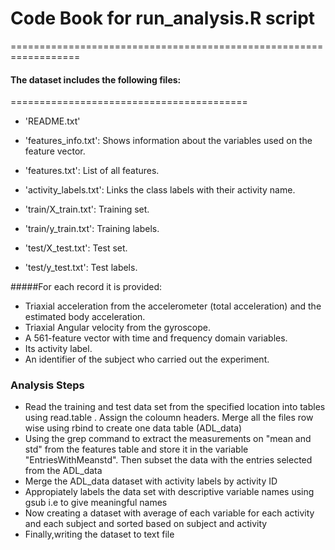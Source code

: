 Code Book for run_analysis.R script 
==================================================================
==================================================================
#### The dataset includes the following files:
=========================================

- 'README.txt'

- 'features_info.txt': Shows information about the variables used on the feature vector.

- 'features.txt': List of all features.

- 'activity_labels.txt': Links the class labels with their activity name.

- 'train/X_train.txt': Training set.

- 'train/y_train.txt': Training labels.

- 'test/X_test.txt': Test set.

- 'test/y_test.txt': Test labels.

#####For each record it is provided:

- Triaxial acceleration from the accelerometer (total acceleration) and the estimated body acceleration.
- Triaxial Angular velocity from the gyroscope. 
- A 561-feature vector with time and frequency domain variables. 
- Its activity label. 
- An identifier of the subject who carried out the experiment.

### Analysis Steps
* Read the training and test data set from the specified location into tables using read.table .
  Assign the coloumn headers. Merge all the files row wise using rbind to create one data table (ADL_data)
* Using the grep command to extract the measurements on "mean and std" from the features table and store it in the variable "EntriesWithMeanstd". 
  Then subset the data with the entries selected from the ADL_data
* Merge the ADL_data dataset with activity labels by activity ID
* Appropiately labels the data set with descriptive variable names using gsub i.e to give meaningful names
* Now creating a dataset with average of each variable for each activity and each subject and sorted based on subject and activity
* Finally,writing the dataset to text file
